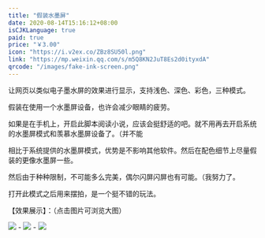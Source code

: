 ```yaml
---
title: "假装水墨屏"
date: 2020-08-14T15:16:12+08:00
isCJKLanguage: true
paid: true
price: "￥3.00"
icon: "https://i.v2ex.co/ZBz8SU50l.png"
link: "https://mp.weixin.qq.com/s/m5Q8KN2JuT8Es2d0ityxdA"
qrcode: "/images/fake-ink-screen.png"
---
```


让网页以类似电子墨水屏的效果进行显示，支持浅色、深色、彩色，三种模式。

<!--more-->

假装在使用一个水墨屏设备，也许会减少眼睛的疲劳。

如果是在手机上，开启此脚本阅读小说，应该会挺舒适的吧。就不用再去开启系统的水墨屏模式和羡慕水墨屏设备了。（并不能

相比于系统提供的水墨屏模式，优势是不影响其他软件。然后在配色细节上尽量假装的更像水墨屏一些。

然后由于种种限制，不可能多么完美，偶尔闪屏闪屏也有可能。（我努力了。

打开此模式之后用来摆拍，是一个挺不错的玩法。

【效果展示】：（点击图片可浏览大图）

[![](https://i.v2ex.co/pBj96W2Wb.jpeg)](https://i.v2ex.co/pBj96W2W.jpeg) - 
[![](https://i.v2ex.co/ow0k990Rb.jpeg)](https://i.v2ex.co/ow0k990R.jpeg) - 
[![](https://i.v2ex.co/7607j5J0b.jpeg)](https://i.v2ex.co/7607j5J0.jpeg)